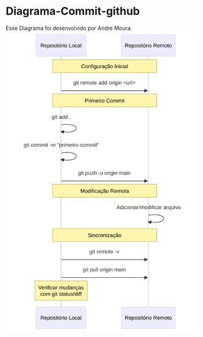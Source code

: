 # Diagrama-Commit-github
Esse Diagrama foi desenvolvido por Andre Moura.
![Diagrama de Commit](https://raw.githubusercontent.com/AndreMouraL/Diagrama-Commit-github/main/Diagrama%20Commit%20github.svg)
